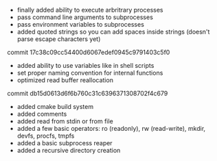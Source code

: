 
* finally added ability to execute arbritrary processes
* pass command line arguments to subprocesses
* pass environment variables to subprocesses
* added quoted strings so you can add spaces inside strings (doesn't parse escape characters yet)

commit 17c38c09cc54400d6067edef0945c9791403c5f0
* added ability to use variables like in shell scripts
* set proper naming convention for internal functions
* optimized read buffer reallocation

commit db15d0613d6f6b760c31c6396371308702f4c679
* added cmake build system
* added comments
* added read from stdin or from file
* added a few basic operators: ro (readonly), rw (read-write), mkdir, devfs, procfs, tmpfs
* added a basic subprocess reaper
* added a recursive directory creation


